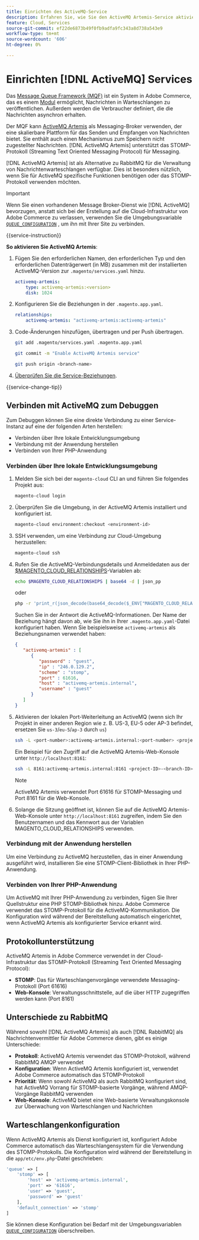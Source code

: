 ```yaml
---
title: Einrichten des ActiveMQ-Service
description: Erfahren Sie, wie Sie den ActiveMQ Artemis-Service aktivieren, um Nachrichtenwarteschlangen für Adobe Commerce in der Cloud-Infrastruktur zu verwalten.
feature: Cloud, Services
source-git-commit: ef22de6873b49f0fb9adfa9fc343a8d738a543e9
workflow-type: tm+mt
source-wordcount: '606'
ht-degree: 0%

---
```


# Einrichten [!DNL ActiveMQ] Services

Das [Message Queue Framework (MQF)](https://experienceleague.adobe.com/docs/commerce-operations/configuration-guide/message-queues/message-queue-framework.html) ist ein System in Adobe Commerce, das es einem [Modul](https://experienceleague.adobe.com/en/docs/commerce-operations/implementation-playbook/glossary#module) ermöglicht, Nachrichten in Warteschlangen zu veröffentlichen. Außerdem werden die Verbraucher definiert, die die Nachrichten asynchron erhalten.

Der MQF kann [ActiveMQ Artemis](https://activemq.apache.org/components/artemis/) als Messaging-Broker verwenden, der eine skalierbare Plattform für das Senden und Empfangen von Nachrichten bietet. Sie enthält auch einen Mechanismus zum Speichern nicht zugestellter Nachrichten. [!DNL ActiveMQ Artemis] unterstützt das STOMP-Protokoll (Streaming Text Oriented Messaging Protocol) für Messaging.

[!DNL ActiveMQ Artemis] ist als Alternative zu RabbitMQ für die Verwaltung von Nachrichtenwarteschlangen verfügbar. Dies ist besonders nützlich, wenn Sie für ActiveMQ spezifische Funktionen benötigen oder das STOMP-Protokoll verwenden möchten.

>[!IMPORTANT]
>
>Wenn Sie einen vorhandenen Message Broker-Dienst wie [!DNL ActiveMQ] bevorzugen, anstatt sich bei der Erstellung auf die Cloud-Infrastruktur von Adobe Commerce zu verlassen, verwenden Sie die Umgebungsvariable [`QUEUE_CONFIGURATION`](../environment/variables-deploy.md#queue_configuration) , um ihn mit Ihrer Site zu verbinden.

{{service-instruction}}

**So aktivieren Sie ActiveMQ Artemis**:

1. Fügen Sie den erforderlichen Namen, den erforderlichen Typ und den erforderlichen Datenträgerwert (in MB) zusammen mit der installierten ActiveMQ-Version zur `.magento/services.yaml` hinzu.

   ```yaml
   activemq-artemis:
       type: activemq-artemis:<version>
       disk: 1024
   ```

1. Konfigurieren Sie die Beziehungen in der `.magento.app.yaml`.

   ```yaml
   relationships:
       activemq-artemis: "activemq-artemis:activemq-artemis"
   ```

1. Code-Änderungen hinzufügen, übertragen und per Push übertragen.

   ```bash
   git add .magento/services.yaml .magento.app.yaml
   ```

   ```bash
   git commit -m "Enable ActiveMQ Artemis service"
   ```

   ```bash
   git push origin <branch-name>
   ```

1. [Überprüfen Sie die Service-Beziehungen](services-yaml.md#service-relationships).

{{service-change-tip}}

## Verbinden mit ActiveMQ zum Debuggen

Zum Debuggen können Sie eine direkte Verbindung zu einer Service-Instanz auf eine der folgenden Arten herstellen:

- Verbinden über Ihre lokale Entwicklungsumgebung
- Verbindung mit der Anwendung herstellen
- Verbinden von Ihrer PHP-Anwendung

### Verbinden über Ihre lokale Entwicklungsumgebung

1. Melden Sie sich bei der `magento-cloud` CLI an und führen Sie folgendes Projekt aus:

   ```bash
   magento-cloud login
   ```

1. Überprüfen Sie die Umgebung, in der ActiveMQ Artemis installiert und konfiguriert ist.

   ```bash
   magento-cloud environment:checkout <environment-id>
   ```

1. SSH verwenden, um eine Verbindung zur Cloud-Umgebung herzustellen:

   ```bash
   magento-cloud ssh
   ```

1. Rufen Sie die ActiveMQ-Verbindungsdetails und Anmeldedaten aus der [$MAGENTO_CLOUD_RELATIONSHIPS](../application/properties.md#relationships)-Variablen ab:

   ```bash
   echo $MAGENTO_CLOUD_RELATIONSHIPS | base64 -d | json_pp
   ```

   oder

   ```bash
   php -r 'print_r(json_decode(base64_decode($_ENV["MAGENTO_CLOUD_RELATIONSHIPS"])));'
   ```

   Suchen Sie in der Antwort die ActiveMQ-Informationen. Der Name der Beziehung hängt davon ab, wie Sie ihn in Ihrer `.magento.app.yaml`-Datei konfiguriert haben. Wenn Sie beispielsweise `activemq-artemis` als Beziehungsnamen verwendet haben:

   ```json
   {
      "activemq-artemis" : [
         {
            "password" : "guest",
            "ip" : "246.0.129.2",
            "scheme" : "stomp",
            "port" : 61616,
            "host" : "activemq-artemis.internal",
            "username" : "guest"
         }
      ]
   }
   ```

1. Aktivieren der lokalen Port-Weiterleitung an ActiveMQ (wenn sich Ihr Projekt in einer anderen Region wie z. B. US-3, EU-5 oder AP-3 befindet, ersetzen Sie ``us-3``/``eu-5``/``ap-3`` durch ``us``)

   ```bash
   ssh -L <port-number>:activemq-artemis.internal:<port-number> <project-ID>-<branch-ID>@ssh.us.magentosite.cloud
   ```

   Ein Beispiel für den Zugriff auf die ActiveMQ Artemis-Web-Konsole unter `http://localhost:8161`:

   ```bash
   ssh -L 8161:activemq-artemis.internal:8161 <project-ID>-<branch-ID>@ssh.us.magentosite.cloud
   ```

   >[!NOTE]
   >
   >ActiveMQ Artemis verwendet Port 61616 für STOMP-Messaging und Port 8161 für die Web-Konsole.

1. Solange die Sitzung geöffnet ist, können Sie auf die ActiveMQ Artemis-Web-Konsole unter `http://localhost:8161` zugreifen, indem Sie den Benutzernamen und das Kennwort aus der Variablen MAGENTO_CLOUD_RELATIONSHIPS verwenden.

### Verbindung mit der Anwendung herstellen

Um eine Verbindung zu ActiveMQ herzustellen, das in einer Anwendung ausgeführt wird, installieren Sie eine STOMP-Client-Bibliothek in Ihrer PHP-Anwendung.

### Verbinden von Ihrer PHP-Anwendung

Um ActiveMQ mit Ihrer PHP-Anwendung zu verbinden, fügen Sie Ihrer Quellstruktur eine PHP STOMP-Bibliothek hinzu. Adobe Commerce verwendet das STOMP-Protokoll für die ActiveMQ-Kommunikation. Die Konfiguration wird während der Bereitstellung automatisch eingerichtet, wenn ActiveMQ Artemis als konfigurierter Service erkannt wird.

## Protokollunterstützung

ActiveMQ Artemis in Adobe Commerce verwendet in der Cloud-Infrastruktur das STOMP-Protokoll (Streaming Text Oriented Messaging Protocol):

- **STOMP**: Das für Warteschlangenvorgänge verwendete Messaging-Protokoll (Port 61616)
- **Web-Konsole**: Verwaltungsschnittstelle, auf die über HTTP zugegriffen werden kann (Port 8161)

## Unterschiede zu RabbitMQ

Während sowohl [!DNL ActiveMQ Artemis] als auch [!DNL RabbitMQ] als Nachrichtenvermittler für Adobe Commerce dienen, gibt es einige Unterschiede:

- **Protokoll**: ActiveMQ Artemis verwendet das STOMP-Protokoll, während RabbitMQ AMQP verwendet
- **Konfiguration**: Wenn ActiveMQ Artemis konfiguriert ist, verwendet Adobe Commerce automatisch das STOMP-Protokoll
- **Priorität**: Wenn sowohl ActiveMQ als auch RabbitMQ konfiguriert sind, hat ActiveMQ Vorrang für STOMP-basierte Vorgänge, während AMQP-Vorgänge RabbitMQ verwenden
- **Web-Konsole**: ActiveMQ bietet eine Web-basierte Verwaltungskonsole zur Überwachung von Warteschlangen und Nachrichten

## Warteschlangenkonfiguration

Wenn ActiveMQ Artemis als Dienst konfiguriert ist, konfiguriert Adobe Commerce automatisch das Warteschlangensystem für die Verwendung des STOMP-Protokolls. Die Konfiguration wird während der Bereitstellung in die `app/etc/env.php`-Datei geschrieben:

```php
'queue' => [
    'stomp' => [
        'host' => 'activemq-artemis.internal',
        'port' => '61616',
        'user' => 'guest',
        'password' => 'guest'
    ],
    'default_connection' => 'stomp'
]
```

Sie können diese Konfiguration bei Bedarf mit der Umgebungsvariablen [`QUEUE_CONFIGURATION`](../environment/variables-deploy.md#queue_configuration) überschreiben.

